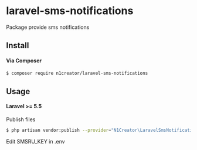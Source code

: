 # laravel-sms-notifications

Package provide sms notifications

## Install

#### Via Composer

``` bash
$ composer require n1creator/laravel-sms-notifications
```
## Usage

#### Laravel >= 5.5 

Publish files
``` bash
$ php artisan vendor:publish --provider="N1Creator\LaravelSmsNotifications\ServiceProvider"
```

Edit SMSRU_KEY in .env